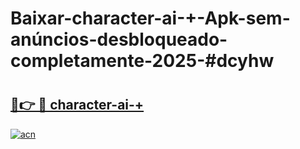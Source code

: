 # Baixar-character-ai-+-Apk-sem-anúncios-desbloqueado-completamente-2025-#dcyhw

# <h2><a href="https://ainizakaria.my?title=character-ai-+&ref=24M">🔗👉 🔴 character-ai-+</a></h2>

[![acn](https://github.com/user-attachments/assets/0f9c940e-d8b0-45ae-aac7-cd30a18b3e1c)](https://ainizakaria.my?title=character-ai-+&ref=24M)

